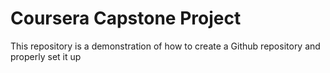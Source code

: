 # Coursera Capstone Project
This repository is a demonstration of how to create a Github repository and properly set it up
